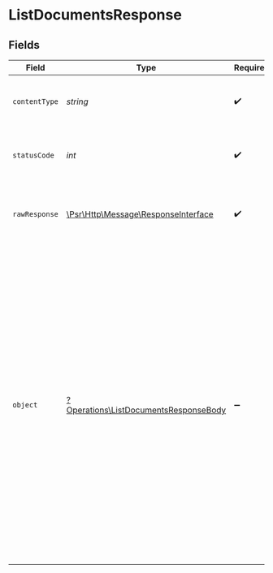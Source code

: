 # ListDocumentsResponse


## Fields

| Field                                                                                                                                                                                                                                                                                                                                                                                                    | Type                                                                                                                                                                                                                                                                                                                                                                                                     | Required                                                                                                                                                                                                                                                                                                                                                                                                 | Description                                                                                                                                                                                                                                                                                                                                                                                              | Example                                                                                                                                                                                                                                                                                                                                                                                                  |
| -------------------------------------------------------------------------------------------------------------------------------------------------------------------------------------------------------------------------------------------------------------------------------------------------------------------------------------------------------------------------------------------------------- | -------------------------------------------------------------------------------------------------------------------------------------------------------------------------------------------------------------------------------------------------------------------------------------------------------------------------------------------------------------------------------------------------------- | -------------------------------------------------------------------------------------------------------------------------------------------------------------------------------------------------------------------------------------------------------------------------------------------------------------------------------------------------------------------------------------------------------- | -------------------------------------------------------------------------------------------------------------------------------------------------------------------------------------------------------------------------------------------------------------------------------------------------------------------------------------------------------------------------------------------------------- | -------------------------------------------------------------------------------------------------------------------------------------------------------------------------------------------------------------------------------------------------------------------------------------------------------------------------------------------------------------------------------------------------------- |
| `contentType`                                                                                                                                                                                                                                                                                                                                                                                            | *string*                                                                                                                                                                                                                                                                                                                                                                                                 | :heavy_check_mark:                                                                                                                                                                                                                                                                                                                                                                                       | HTTP response content type for this operation                                                                                                                                                                                                                                                                                                                                                            |                                                                                                                                                                                                                                                                                                                                                                                                          |
| `statusCode`                                                                                                                                                                                                                                                                                                                                                                                             | *int*                                                                                                                                                                                                                                                                                                                                                                                                    | :heavy_check_mark:                                                                                                                                                                                                                                                                                                                                                                                       | HTTP response status code for this operation                                                                                                                                                                                                                                                                                                                                                             |                                                                                                                                                                                                                                                                                                                                                                                                          |
| `rawResponse`                                                                                                                                                                                                                                                                                                                                                                                            | [\Psr\Http\Message\ResponseInterface](https://www.php-fig.org/psr/psr-7/#33-psrhttpmessageresponseinterface)                                                                                                                                                                                                                                                                                             | :heavy_check_mark:                                                                                                                                                                                                                                                                                                                                                                                       | Raw HTTP response; suitable for custom response parsing                                                                                                                                                                                                                                                                                                                                                  |                                                                                                                                                                                                                                                                                                                                                                                                          |
| `object`                                                                                                                                                                                                                                                                                                                                                                                                 | [?Operations\ListDocumentsResponseBody](../../Models/Operations/ListDocumentsResponseBody.md)                                                                                                                                                                                                                                                                                                            | :heavy_minus_sign:                                                                                                                                                                                                                                                                                                                                                                                       | Retrieve a list of documents for the authenticated team.                                                                                                                                                                                                                                                                                                                                                 | {<br/>"meta": {<br/>"cursor": "20",<br/>"hasPreviousPage": false,<br/>"hasNextPage": true<br/>},<br/>"data": [<br/>{<br/>"id": "doc_1234567890abcdef",<br/>"title": "Invoice April 2024",<br/>"pathTokens": [<br/>"invoices",<br/>"2024",<br/>"april",<br/>"invoice-123.pdf"<br/>],<br/>"metadata": {<br/>"size": 204800,<br/>"mimetype": "application/pdf"<br/>},<br/>"processingStatus": "processed",<br/>"summary": "Invoice for April 2024, total $1,200.00",<br/>"date": "2024-04-30"<br/>}<br/>]<br/>} |